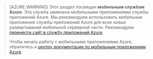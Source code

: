 <style>
.note.note-warning {
    background-color: #e3dc6c !important;
}
</style>

>[AZURE.WARNING] Этот раздел посвящен **мобильным службам Azure**. Эта служба заменена мобильными приложениями службы приложений Azure. Мы рекомендуем использовать мобильные приложения службы приложений Azure для всех новых развертываний мобильной серверной части. Рекомендуем [перенести сайт в службу приложений Azure](../articles/app-service-mobile/app-service-mobile-migrating-from-mobile-services.md).
>
> Чтобы начать работу с мобильными приложениями Azure, обратитесь к [центру документации по мобильным приложениям Azure](/documentation/learning-paths/appservice-mobileapps/).

<!---HONumber=AcomDC_0309_2016-->